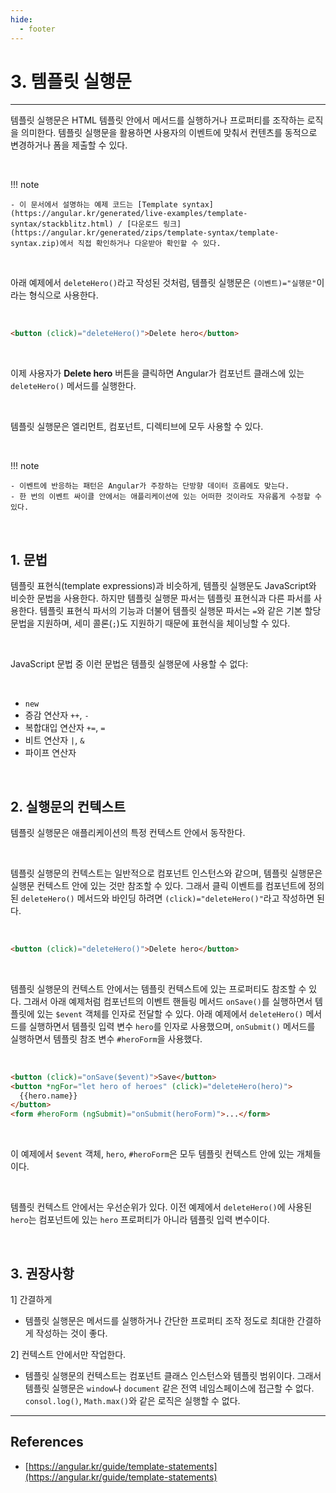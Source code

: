 ```yaml
---
hide:
  - footer
---
```


# 3. 템플릿 실행문

---

템플릿 실행문은 HTML 템플릿 안에서 메서드를 실행하거나 프로퍼티를 조작하는 로직을 의미한다. 템플릿 실행문을 활용하면 사용자의 이벤트에 맞춰서 컨텐츠를 동적으로 변경하거나 폼을 제출할 수 있다.

<br/>

!!! note

    - 이 문서에서 설명하는 예제 코드는 [Template syntax](https://angular.kr/generated/live-examples/template-syntax/stackblitz.html) / [다운로드 링크](https://angular.kr/generated/zips/template-syntax/template-syntax.zip)에서 직접 확인하거나 다운받아 확인할 수 있다.

<br/>

아래 예제에서 `deleteHero()`라고 작성된 것처럼, 템플릿 실행문은 `(이벤트)="실행문"`이라는 형식으로 사용한다.

<br/>

```html title="src/app/app.component.html"
<button (click)="deleteHero()">Delete hero</button>
```

<br/>

이제 사용자가 **Delete hero** 버튼을 클릭하면 Angular가 컴포넌트 클래스에 있는 `deleteHero()` 메서드를 실행한다.

<br/>

템플릿 실행문은 엘리먼트, 컴포넌트, 디렉티브에 모두 사용할 수 있다.

<br/>

!!! note

    - 이벤트에 반응하는 패턴은 Angular가 주장하는 단방향 데이터 흐름에도 맞는다.
    - 한 번의 이벤트 싸이클 안에서는 애플리케이션에 있는 어떠한 것이라도 자유롭게 수정할 수 있다.

<br/>

## 1. 문법

템플릿 표현식(template expressions)과 비슷하게, 템플릿 실행문도 JavaScript와 비슷한 문법을 사용한다. 하지만 템플릿 실행문 파서는 템플릿 표현식과 다른 파서를 사용한다. 템플릿 표현식 파서의 기능과 더불어 템플릿 실행문 파서는 `=`와 같은 기본 할당 문법을 지원하며, 세미 콜론(`;`)도 지원하기 때문에 표현식을 체이닝할 수 있다.

<br/>

JavaScript 문법 중 이런 문법은 템플릿 실행문에 사용할 수 없다:

<br/>

- `new`
- 증감 연산자 `++`, `-`
- 복합대입 연산자 `+=`, `=`
- 비트 연산자 `|`, `&`
- 파이프 연산자

<br/>

## 2. 실행문의 컨텍스트

템플릿 실행문은 애플리케이션의 특정 컨텍스트 안에서 동작한다.

<br/>

템플릿 실행문의 컨텍스트는 일반적으로 컴포넌트 인스턴스와 같으며, 템플릿 실행문은 실행문 컨텍스트 안에 있는 것만 참조할 수 있다. 그래서 클릭 이벤트를 컴포넌트에 정의된 `deleteHero()` 메서드와 바인딩 하려면 `(click)="deleteHero()"`라고 작성하면 된다.

<br/>

```html title="src/app/app.component.html"
<button (click)="deleteHero()">Delete hero</button>
```

<br/>

템플릿 실행문의 컨텍스트 안에서는 템플릿 컨텍스트에 있는 프로퍼티도 참조할 수 있다. 그래서 아래 예제처럼 컴포넌트의 이벤트 핸들링 메서드 `onSave()`를 실행하면서 템플릿에 있는 `$event` 객체를 인자로 전달할 수 있다. 아래 예제에서 `deleteHero()` 메서드를 실행하면서 템플릿 입력 변수 `hero`를 인자로 사용했으며, `onSubmit()` 메서드를 실행하면서 템플릿 참조 변수 `#heroForm`을 사용했다.

<br/>

```html title="src/app/app.component.html"
<button (click)="onSave($event)">Save</button>
<button *ngFor="let hero of heroes" (click)="deleteHero(hero)">
  {{hero.name}}
</button>
<form #heroForm (ngSubmit)="onSubmit(heroForm)">...</form>
```

<br/>

이 예제에서 `$event` 객체, `hero`, `#heroForm`은 모두 템플릿 컨텍스트 안에 있는 개체들이다.

<br/>

템플릿 컨텍스트 안에서는 우선순위가 있다. 이전 예제에서 `deleteHero()`에 사용된 `hero`는 컴포넌트에 있는 `hero` 프로퍼티가 아니라 템플릿 입력 변수이다.

<br/>

## 3. 권장사항

1] 간결하게

- 템플릿 실행문은 메서드를 실행하거나 간단한 프로퍼티 조작 정도로 최대한 간결하게 작성하는 것이 좋다.

2] 컨텍스트 안에서만 작업한다.

- 템플릿 실행문의 컨텍스트는 컴포넌트 클래스 인스턴스와 템플릿 범위이다. 그래서 템플릿 실행문은 `window`나 `document` 같은 전역 네임스페이스에 접근할 수 없다. `consol.log()`, `Math.max()`와 같은 로직은 실행할 수 없다.

---

## References

- [https://angular.kr/guide/template-statements](https://angular.kr/guide/template-statements)
